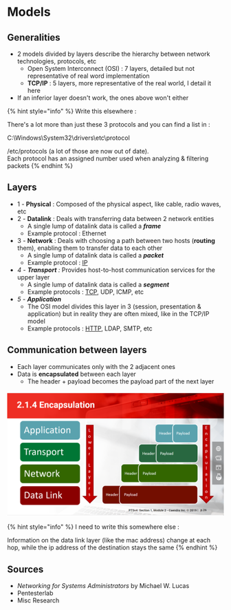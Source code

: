 # Models

## Generalities

* 2 models divided by layers describe the hierarchy between network technologies, protocols, etc
  * Open System Interconnect \(OSI\) : 7 layers, detailed but not representative of real word implementation 
  * **TCP/IP** : 5 layers, more representative of the real world, I detail it here
* If an inferior layer doesn't work, the ones above won't either

{% hint style="info" %}
Write this elsewhere :

There's a lot more than just these 3 protocols and you can find a list in :

C:\Windows\System32\drivers\etc\protocol

/etc/protocols \(a lot of those are now out of date\).  
Each protocol has an assigned number used when analyzing & filtering packets
{% endhint %}

## Layers

* 1 - **Physical** : Composed of the physical aspect, like cable, radio waves, etc
* 2 - **Datalink** : Deals with transferring data between 2 network entities
  * A single lump of datalink data is called a _**frame**_
  * Example protocol : Ethernet
* 3 - **Network** : Deals with choosing a path between two hosts \(**routing** them\), enabling them to transfer data to each other
  * A single lump of datalink data is called a _**packet**_
  * Example protocol : [IP](https://zcugni.gitbook.io/notes/networking-and-web/protocols/layer-3-network)
* _4 - **Transport** :_ Provides host-to-host communication services for the upper layer
  * A single lump of datalink data is called a _**segment**_
  * Example protocols : [TCP](https://zcugni.gitbook.io/notes/networking-and-web/protocols/clean-tcp-2), UDP, ICMP, etc
* _5 - **Application**_
  * The OSI model divides this layer in 3 \(session, presentation & application\) but in reality they are often mixed, like in the TCP/IP model
  * Example protocols : [HTTP](https://zcugni.gitbook.io/notes/networking-and-web/protocols/http-hypertext-transfer-protocol), LDAP, SMTP, etc

## Communication between layers

* Each layer communicates only with the 2 adjacent ones
* Data is **encapsulated** between each layer
  * The header + payload  becomes the payload part of the next layer

![](../.gitbook/assets/encapsulation.png)

{% hint style="info" %}
I need to write this somewhere else :

Information on the data link layer \(like the mac address\) change at each hop, while the ip address of the destination stays the same
{% endhint %}

## Sources

* _Networking for Systems Administrators_ by Michael W. Lucas
* Pentesterlab
* Misc Research

